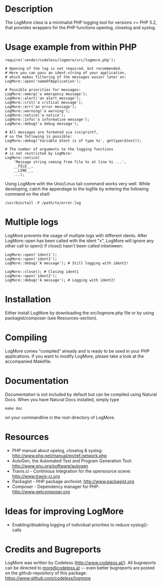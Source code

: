 # Description

The LogMore class is a minimalist PHP logging tool for versions >= PHP 5.2, that provides wrappers for the PHP functions openlog, closelog and syslog.


# Usage example from within PHP

	require('vendor/codeless/logmore/src/logmore.php');

 	# Opening of the log is not required, but recommended.
 	# Here you can pass an ident-string of your application,
 	# which makes filtering of the messages easier later on:
 	LogMore::open('nameOfApplication');

 	# Possible priorities for messages:
 	LogMore::emerg('a emergency message');
 	LogMore::alert('an alert message');
 	LogMore::crit('a critical message');
 	LogMore::err('an error message');
 	LogMore::warning('a warning');
 	LogMore::notice('a notice');
 	LogMore::info('a informative message');
 	LogMore::debug('a debug message');

 	# All messages are formated via (vs)printf,
 	# so the following is possible:
 	LogMore::debug('Variable $test is of type %s', gettype($test));

 	# The number of arguments to the logging functions
 	# is not restricted by LogMore:
 	LogMore::notice(
 		'Message string coming from file %s at line %i ...',
 		__FILE__,
 		__LINE__,
 		...);

Using LogMore with the Unix/Linux tail-command works very well. While developing, catch the appendage to the logfile by entering the following command on the shell:

 	/usr/bin/tail -F /path/to/error.log


# Multiple logs

LogMore prevents the usage of multiple logs with different idents. After LogMore::open has been called with the ident "x", LogMore will ignore any other call to open() if close() hasn't been called inbetween:

	LogMore::open('ident1');
	LogMore::open('ident2');
	LogMore::debug('A message'); # Still logging with ident1!

	LogMore::close(); # Closing ident1
	LogMore::open('ident2');
	LogMore::debug('A message'); # Logging with ident2!


# Installation

Either install LogMore by downloading the src/logmore.php file or by using packagist/composer (see Resources-section).


# Compiling

LogMore comes "compiled" already and is ready to be used in your PHP applications. If you want to modify LogMore, please take a look at the accompanied Makefile.


# Documentation

Documentation is not included by default but can be compiled using Natural Docs. When you have Natural Docs installed, simply type

 	make doc

on your commandline in the root-directory of LogMore.


# Resources

- PHP manual about opelog, closelog & syslog: http://www.php.net/manual/en/ref.network.php
- AutoGen, the Automated Text and Program Generation Tool: http://www.gnu.org/software/autogen
- Travis.ci - Continious Integration for the opensource scene: <http://www.travis-ci.org>
- Packagist - PHP package archivist: http://www.packagist.org
- Composer - Dependency manager for PHP: http://www.getcomposer.org


# Ideas for improving LogMore

- Enabling/disabling logging of individual priorities to reduce syslog()-calls


# Credits and Bugreports

LogMore was written by Codeless (http://www.codeless.at/). All bugreports can be directed to more@codeless.at -- even better bugreports are posted on the github-repository of this package: https://www.github.com/codeless/logmore

